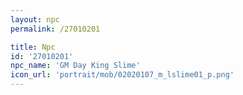 ```yaml
---
layout: npc
permalink: /27010201

title: Npc
id: '27010201'
npc_name: 'GM Day King Slime'
icon_url: 'portrait/mob/02020107_m_lslime01_p.png'
---
```

